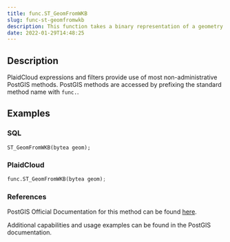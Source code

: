 ```yaml
---
title: func.ST_GeomFromWKB
slug: func-st-geomfromwkb
description: This function takes a binary representation of a geometry and a Spatial Reference System ID (SRID) and creates the appropriate geometry type
date: 2022-01-29T14:48:25
---
```



## Description


PlaidCloud expressions and filters provide use of most non-administrative PostGIS methods. PostGIS methods are accessed by prefixing the standard method name with `func.`.



## Examples


### SQL



```
ST_GeomFromWKB(bytea geom);
```

  
 


### PlaidCloud



```python
func.ST_GeomFromWKB(bytea geom);
```

  
 


### References


PostGIS Official Documentation for this method can be found [here](https://postgis.net/docs/manual-3.1/ST_GeomFromWKB.html).



Additional capabilities and usage examples can be found in the PostGIS documentation.

